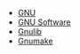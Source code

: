 * [GNU](https://www.gnu.org/)
* [GNU Software](https://www.gnu.org/software/)
* [Gnulib](https://www.gnu.org/software/gnulib/)
* [Gnumake](https://www.gnu.org/software/make/)